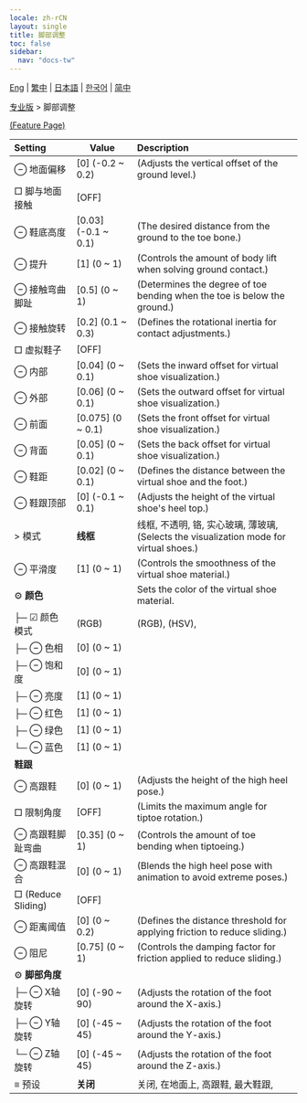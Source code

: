 ```yaml
---
locale: zh-rCN
layout: single
title: 脚部调整
toc: false
sidebar:
  nav: "docs-tw"
---
```

[Eng](/dancexr/menu/2025.4/actor/feet_adjustment) | [繁中](/tw/dancexr/menu/2025.4/actor/feet_adjustment) | [日本語](/jp/dancexr/menu/2025.4/actor/feet_adjustment) | [한국어](/kr/dancexr/menu/2025.4/actor/feet_adjustment) | [简中](/zh/dancexr/menu/2025.4/actor/feet_adjustment)

[专业版](../menu#专业版) > 脚部调整



[(Feature Page)](/zh/dancexr/features/feet_adjustment)

| Setting | Value | Description |
| :--- | --- | :--- |
|  ⊖ 地面偏移| [0] (-0.2 ~ 0.2) | (Adjusts the vertical offset of the ground level.)
|  □ 脚与地面接触| [OFF] | 
|  ⊖ 鞋底高度| [0.03] (-0.1 ~ 0.1) | (The desired distance from the ground to the toe bone.)
|  ⊖ 提升| [1] (0 ~ 1) | (Controls the amount of body lift when solving ground contact.)
|  ⊖ 接触弯曲脚趾| [0.5] (0 ~ 1) | (Determines the degree of toe bending when the toe is below the ground.)
|  ⊖ 接触旋转| [0.2] (0.1 ~ 0.3) | (Defines the rotational inertia for contact adjustments.)
|  □ 虚拟鞋子| [OFF] | 
|  ⊖ 内部| [0.04] (0 ~ 0.1) | (Sets the inward offset for virtual shoe visualization.)
|  ⊖ 外部| [0.06] (0 ~ 0.1) | (Sets the outward offset for virtual shoe visualization.)
|  ⊖ 前面| [0.075] (0 ~ 0.1) | (Sets the front offset for virtual shoe visualization.)
|  ⊖ 背面| [0.05] (0 ~ 0.1) | (Sets the back offset for virtual shoe visualization.)
|  ⊖ 鞋距| [0.02] (0 ~ 0.1) | (Defines the distance between the virtual shoe and the foot.)
|  ⊖ 鞋跟顶部| [0] (-0.1 ~ 0.1) | (Adjusts the height of the virtual shoe's heel top.)
|  > 模式| **线框** | 线框, 不透明, 铬, 实心玻璃, 薄玻璃, <br/>(Selects the visualization mode for virtual shoes.) |
|  ⊖ 平滑度| [1] (0 ~ 1) | (Controls the smoothness of the virtual shoe material.)
|  ⚙️ **颜色**| | Sets the color of the virtual shoe material.
| ├─ ☑ 颜色模式| (RGB) | (RGB), (HSV), 
| ├─ ⊖ 色相| [0] (0 ~ 1) | 
| ├─ ⊖ 饱和度| [0] (0 ~ 1) | 
| ├─ ⊖ 亮度| [1] (0 ~ 1) | 
| ├─ ⊖ 红色| [1] (0 ~ 1) | 
| ├─ ⊖ 绿色| [1] (0 ~ 1) | 
| └─ ⊖ 蓝色| [1] (0 ~ 1) | 
|  **鞋跟**|| 
|  ⊖ 高跟鞋| [0] (0 ~ 1) | (Adjusts the height of the high heel pose.)
|  □ 限制角度| [OFF] | (Limits the maximum angle for tiptoe rotation.)
|  ⊖ 高跟鞋脚趾弯曲| [0.35] (0 ~ 1) | (Controls the amount of toe bending when tiptoeing.)
|  ⊖ 高跟鞋混合| [0] (0 ~ 1) | (Blends the high heel pose with animation to avoid extreme poses.)
|  □ (Reduce Sliding)| [OFF] | 
|  ⊖ 距离阈值| [0] (0 ~ 0.2) | (Defines the distance threshold for applying friction to reduce sliding.)
|  ⊖ 阻尼| [0.75] (0 ~ 1) | (Controls the damping factor for friction applied to reduce sliding.)
|  ⚙️ **脚部角度**| | 
| ├─ ⊖ X轴旋转| [0] (-90 ~ 90) | (Adjusts the rotation of the foot around the X-axis.)
| ├─ ⊖ Y轴旋转| [0] (-45 ~ 45) | (Adjusts the rotation of the foot around the Y-axis.)
| └─ ⊖ Z轴旋转| [0] (-45 ~ 45) | (Adjusts the rotation of the foot around the Z-axis.)
|  ≡ 预设| **关闭** | 关闭, 在地面上, 高跟鞋, 最大鞋跟,  |
